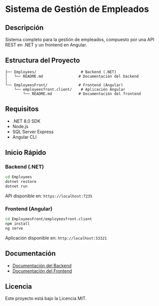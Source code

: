 # Sistema de Gestión de Empleados

## Descripción
Sistema completo para la gestión de empleados, compuesto por una API REST en .NET y un frontend en Angular.

## Estructura del Proyecto
```
├── Employees/                    # Backend (.NET)
│   └── README.md                # Documentación del backend
│
└── EmployeesFront/              # Frontend (Angular)
    └── employeesfront.client/    # Aplicación Angular
        └── README.md            # Documentación del frontend
```

## Requisitos
- .NET 8.0 SDK
- Node.js
- SQL Server Express
- Angular CLI

## Inicio Rápido

### Backend (.NET)
```bash
cd Employees
dotnet restore
dotnet run
```
API disponible en: `https://localhost:7235`

### Frontend (Angular)
```bash
cd EmployeesFront/employeesfront.client
npm install
ng serve
```
Aplicación disponible en: `http://localhost:53321`

## Documentación
- [Documentación del Backend](./EmployeesFront/EmployeesFront.Server/README.md)
- [Documentación del Frontend](./EmployeesFront/employeesfront.client/README.md)

## Licencia
Este proyecto está bajo la Licencia MIT. 